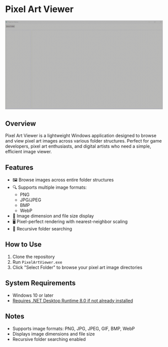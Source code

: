 # Pixel Art Viewer

![Example usage of pixel art viewer app](_images/pixel-art-viewer.gif)

## Overview

Pixel Art Viewer is a lightweight Windows application designed to browse and view pixel art images across various folder structures. Perfect for game developers, pixel art enthusiasts, and digital artists who need a simple, efficient image viewer.

## Features

- 🖼️ Browse images across entire folder structures
- 🔍 Supports multiple image formats:
  - PNG
  - JPG/JPEG
  - BMP
  - WebP
- 📏 Image dimension and file size display
- 🖥️ Pixel-perfect rendering with nearest-neighbor scaling
- 📂 Recursive folder searching

## How to Use

1. Clone the repository
2. Run `PixelArtViewer.exe`
3. Click "Select Folder" to browse your pixel art image directories

## System Requirements

- Windows 10 or later
- [Requires .NET Desktop Runtime 8.0 if not already installed](https://dotnet.microsoft.com/download/dotnet/8.0)

## Notes

- Supports image formats: PNG, JPG, JPEG, GIF, BMP, WebP
- Displays image dimensions and file size
- Recursive folder searching enabled